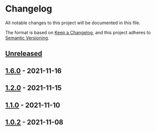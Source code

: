# Changelog

All notable changes to this project will be documented in this file.

The format is based on [Keep a Changelog](https://keepachangelog.com/en/1.0.0/),
and this project adheres to [Semantic Versioning](https://semver.org/spec/v2.0.0.html).

## [Unreleased]

## [1.6.0] - 2021-11-16

## [1.2.0] - 2021-11-15

## [1.1.0] - 2021-11-10

## [1.0.2] - 2021-11-08

[Unreleased]: https://github.com/evelynsfranca/Dgusto_La_Pizza/compare/1.6.0...HEAD

[1.6.0]: https://github.com/evelynsfranca/Dgusto_La_Pizza/compare/1.2.0...1.6.0

[1.2.0]: https://github.com/evelynsfranca/Dgusto_La_Pizza/compare/1.1.0...1.2.0

[1.1.0]: https://github.com/evelynsfranca/Dgusto_La_Pizza/compare/1.0.2...1.1.0

[1.0.2]: https://github.com/evelynsfranca/Dgusto_La_Pizza/compare/1d73694c040f0a9e5c9afb108ce2464db1eac191...1.0.2
